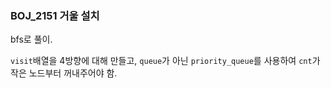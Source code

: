 ### BOJ_2151 거울 설치

bfs로 풀이.

`visit`배열을 4방향에 대해 만들고, `queue`가 아닌 `priority_queue`를 사용하여 `cnt`가 작은 노드부터 꺼내주어야 함.
